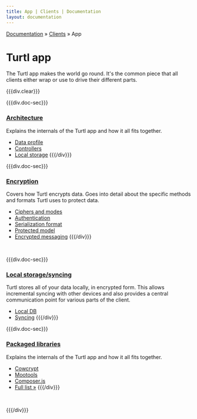```yaml
---
title: App | Clients | Documentation
layout: documentation
---
```


<div class="breadcrumb">
    <a href="/docs">Documentation</a> &raquo;
    <a href="/docs/clients/index">Clients</a> &raquo;
    App
</div>


# Turtl app

The Turtl app makes the world go round. It's the common piece that all clients
either wrap or use to drive their different parts. 

{{{div.clear}}}

{{{div.doc-sec}}}
### [Architecture](/docs/clients/app/architecture)
Explains the internals of the Turtl app and how it all fits together.

- [Data profile](/docs/clients/app/architecture#data-profile)
- [Controllers](/docs/clients/app/architecture#controllers)
- [Local storage](/docs/clients/app/architecture#local-storage)
{{{/div}}}

{{{div.doc-sec}}}
### [Encryption](/docs/clients/app/encryption)
Covers how Turtl encrypts data. Goes into detail about the specific methods and
formats Turtl uses to protect data.

- [Ciphers and modes](/docs/clients/app/encryption#ciphers-and-modes)
- [Authentication](/docs/clients/app/encryption#authentication)
- [Serialization format](/docs/clients/app/encryption#serialization-format)
- [Protected model](/docs/clients/app/encryption#protected-model)
- [Encrypted messaging](/docs/clients/app/encryption#encrypted-messaging)
{{{/div}}}

<div class="clearMe">&nbsp;</div>

{{{div.doc-sec}}}
### [Local storage/syncing](/docs/clients/app/local_db)
Turtl stores all of your data locally, in encrypted form. This allows
incremental syncing with other devices and also provides a central communication
point for various parts of the client.

- [Local DB](/docs/clients/app/local_db#local-db)
- [Syncing](/docs/clients/app/architecture#local-storage)
{{{/div}}}

{{{div.doc-sec}}}
### [Packaged libraries](/docs/clients/app/libraries)
Explains the internals of the Turtl app and how it all fits together.

- [Cowcrypt](/docs/clients/app/libraries#cowcrypt)
- [Mootools](/docs/clients/app/libraries#mootools)
- [Composer.js](/docs/clients/app/libraries#composer-js)
- [Full list &raquo;](/docs/clients/app/libraries)
{{{/div}}}

<div class="clearMe">&nbsp;</div>

{{{/div}}}

